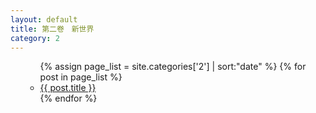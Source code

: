 ```yaml
---
layout: default
title: 第二卷　新世界
category: 2
---
```

<ul>
  <ul>
    {% assign page_list = site.categories['2'] | sort:"date" %}
    {% for post in page_list %}
      <li><a href="{{ post.url | relative_url }}">{{ post.title }}</a></li>
    {% endfor %}
  </ul>
</ul>
